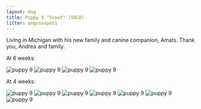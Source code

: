 ```yaml
---
layout: dog
title: Puppy 9 "Scout" (SOLD)
litter: angusaspen1
---
```


Living in Michigan with his new family and canine companion, Amats. Thank you, Andrea and family.

At 6 weeks:

![puppy 9](http://farm6.staticflickr.com/5591/14956758788_a569616e22_z_d.jpg)
![puppy 9](http://farm6.staticflickr.com/5596/15120322926_b40060a58b_z_d.jpg)
![puppy 9](http://farm4.staticflickr.com/3866/14956765857_2ee14f7ddd_z_d.jpg)
![puppy 9](http://farm6.staticflickr.com/5570/14956637849_83e4fbb65f_z_d.jpg)

At 4 weeks:

![puppy 9](http://farm4.staticflickr.com/3841/14982744871_28edcc52a1_z_d.jpg)
![puppy 9](http://farm4.staticflickr.com/3895/14799318597_ebdbb1bc2c_z_d.jpg)
![puppy 9](http://farm4.staticflickr.com/3916/14799291247_8688260451_z_d.jpg)
![puppy 9](http://farm4.staticflickr.com/3916/14799193319_2c45464ea1_z_d.jpg)
![puppy 9](http://farm4.staticflickr.com/3925/14985534852_50779b3ca2_z_d.jpg)
![puppy 9](http://farm6.staticflickr.com/5579/14982802701_ee0184291f_z_d.jpg)
![puppy 9](http://farm4.staticflickr.com/3862/14962921756_5f2192ef95_z_d.jpg)
